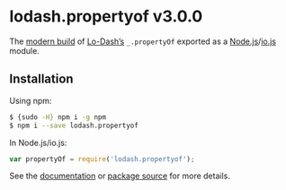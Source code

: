 # lodash.propertyof v3.0.0

The [modern build](https://github.com/lodash/lodash/wiki/Build-Differences) of [Lo-Dash’s](https://lodash.com/) `_.propertyOf` exported as a [Node.js](http://nodejs.org/)/[io.js](https://iojs.org/) module.

## Installation

Using npm:

```bash
$ {sudo -H} npm i -g npm
$ npm i --save lodash.propertyof
```

In Node.js/io.js:

```js
var propertyOf = require('lodash.propertyof');
```

See the [documentation](https://lodash.com/docs#propertyOf) or [package source](https://github.com/lodash/lodash/blob/3.0.0-npm-packages/lodash.propertyof) for more details.
